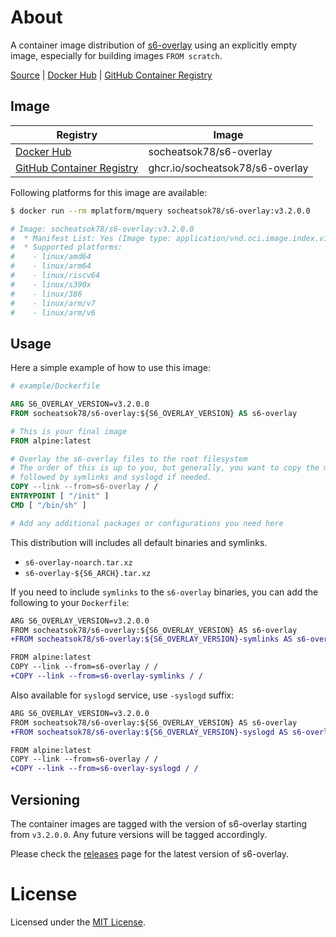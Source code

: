 # About

A container image distribution of [s6-overlay](https://github.com/just-containers/s6-overlay) using an explicitly empty image, especially for building images `FROM scratch`.

[Source] | [Docker Hub] | [GitHub Container Registry]

## Image

| Registry                    | Image                                        |
| --------------------------- | -------------------------------------------- |
| [Docker Hub]                | socheatsok78/s6-overlay         |
| [GitHub Container Registry] | ghcr.io/socheatsok78/s6-overlay |

Following platforms for this image are available:

```bash
$ docker run --rm mplatform/mquery socheatsok78/s6-overlay:v3.2.0.0

# Image: socheatsok78/s6-overlay:v3.2.0.0
#  * Manifest List: Yes (Image type: application/vnd.oci.image.index.v1+json)
#  * Supported platforms:
#    - linux/amd64
#    - linux/arm64
#    - linux/riscv64
#    - linux/s390x
#    - linux/386
#    - linux/arm/v7
#    - linux/arm/v6
```

## Usage

Here a simple example of how to use this image:

```Dockerfile
# example/Dockerfile

ARG S6_OVERLAY_VERSION=v3.2.0.0
FROM socheatsok78/s6-overlay:${S6_OVERLAY_VERSION} AS s6-overlay

# This is your final image
FROM alpine:latest

# Overlay the s6-overlay files to the root filesystem
# The order of this is up to you, but generally, you want to copy the main s6-overlay first,
# followed by symlinks and syslogd if needed.
COPY --link --from=s6-overlay / /
ENTRYPOINT [ "/init" ]
CMD [ "/bin/sh" ]

# Add any additional packages or configurations you need here
```

This distribution will includes all default binaries and symlinks.
- `s6-overlay-noarch.tar.xz`
- `s6-overlay-${S6_ARCH}.tar.xz`


If you need to include `symlinks` to the `s6-overlay` binaries, you can add the following to your `Dockerfile`:

```diff
ARG S6_OVERLAY_VERSION=v3.2.0.0
FROM socheatsok78/s6-overlay:${S6_OVERLAY_VERSION} AS s6-overlay
+FROM socheatsok78/s6-overlay:${S6_OVERLAY_VERSION}-symlinks AS s6-overlay-symlinks

FROM alpine:latest
COPY --link --from=s6-overlay / /
+COPY --link --from=s6-overlay-symlinks / /
```

Also available for `syslogd` service, use `-syslogd` suffix:

```diff
ARG S6_OVERLAY_VERSION=v3.2.0.0
FROM socheatsok78/s6-overlay:${S6_OVERLAY_VERSION} AS s6-overlay
+FROM socheatsok78/s6-overlay:${S6_OVERLAY_VERSION}-syslogd AS s6-overlay-syslogd

FROM alpine:latest
COPY --link --from=s6-overlay / /
+COPY --link --from=s6-overlay-syslogd / /
```

## Versioning

The container images are tagged with the version of s6-overlay starting from `v3.2.0.0`. Any future versions will be tagged accordingly.

Please check the [releases](https://github.com/just-containers/s6-overlay/releases) page for the latest version of s6-overlay.

[Source]: https://github.com/socheatsok78/docker-s6-overlay
[Docker Hub]: https://hub.docker.com/r/socheatsok78/s6-overlay
[GitHub Container Registry]: https://github.com/socheatsok78/docker-s6-overlay/pkgs/container/s6-overlay

# License

Licensed under the [MIT License](./LICENSE).
